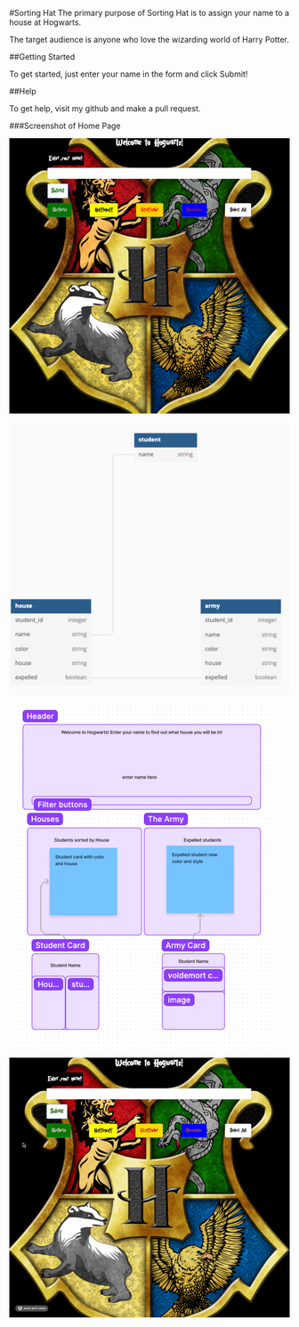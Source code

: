 #Sorting Hat
  The primary purpose of Sorting Hat is to assign your name to a house at Hogwarts. 

  The target audience is anyone who love the wizarding world of Harry Potter.

##Getting Started

  To get started, just enter your name in the form and click Submit!

##Help

  To get help, visit my github and make a pull request.

###Screenshot of Home Page

![alt text](assets/images/Screen%20Shot%202022-05-03%20at%208.06.13%20PM.png)

![alt text](assets/images/Screen%20Shot%202022-05-03%20at%208.12.29%20PM.png)

![alt text](assets/images/Screen%20Shot%202022-05-03%20at%208.13.38%20PM.png)

![alt text](assets/images/2022-05-03%2020.19.22.gif)
